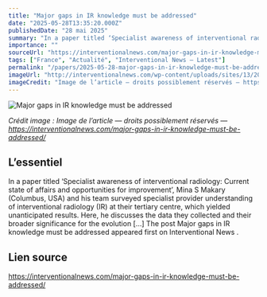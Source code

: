 ```yaml
---
title: "Major gaps in IR knowledge must be addressed"
date: "2025-05-28T13:35:20.000Z"
publishedDate: "28 mai 2025"
summary: "In a paper titled ‘Specialist awareness of interventional radiology: Current state of affairs and opportunities for improvement’, Mina S Makary (Columbus, USA) and his team surveyed specialist provider understanding of interventional radiology (IR) at their tertiary centre, which yielded unanticipated results. Here, he discusses the data they collected and their broader significance for the evolution [&#8230;] The post Major gaps in IR knowledge must be addressed appeared first on Interventional News ."
importance: ""
sourceUrl: "https://interventionalnews.com/major-gaps-in-ir-knowledge-must-be-addressed/"
tags: ["France", "Actualité", "Interventional News — Latest"]
permalink: "/papers/2025-05-28-major-gaps-in-ir-knowledge-must-be-addressed"
imageUrl: "http://interventionalnews.com/wp-content/uploads/sites/13/2025/05/Makary_OSU-2019-1003-Department-of-Radiology6211_ret-scaled.jpg"
imageCredit: "Image de l’article — droits possiblement réservés — https://interventionalnews.com/major-gaps-in-ir-knowledge-must-be-addressed/"
---
```


![Major gaps in IR knowledge must be addressed](http://interventionalnews.com/wp-content/uploads/sites/13/2025/05/Makary_OSU-2019-1003-Department-of-Radiology6211_ret-scaled.jpg)

*Crédit image : Image de l’article — droits possiblement réservés — https://interventionalnews.com/major-gaps-in-ir-knowledge-must-be-addressed/*

## L’essentiel

In a paper titled ‘Specialist awareness of interventional radiology: Current state of affairs and opportunities for improvement’, Mina S Makary (Columbus, USA) and his team surveyed specialist provider understanding of interventional radiology (IR) at their tertiary centre, which yielded unanticipated results. Here, he discusses the data they collected and their broader significance for the evolution [&#8230;] The post Major gaps in IR knowledge must be addressed appeared first on Interventional News .

## Lien source

https://interventionalnews.com/major-gaps-in-ir-knowledge-must-be-addressed/
